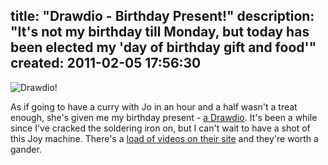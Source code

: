 title: "Drawdio - Birthday Present!"
description: "It's not my birthday till Monday, but today has been elected my 'day of birthday gift and food'"
created: 2011-02-05 17:56:30
---

![Drawdio!](/media/2011/02/05/blogimage/Drawdio_.850x600.jpg)

As if going to have a curry with Jo in an hour and a half wasn't a treat enough, she's given me my birthday present - [a Drawdio][1]. It's been a while since I've cracked the soldering iron on, but I can't wait to have a shot of this Joy machine.  There's a [load of videos on their site][1] and they're worth a gander.



[1]: http://www.ladyada.net/make/drawdio/user.html